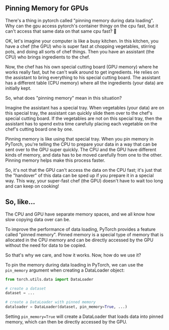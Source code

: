## Pinning Memory for GPUs

There's a thing in pytorch called "pinning memory during data loading".  Why can the gpu access pytorch's container thingy on the cpu fast, but it can't access that same data on that same cpu fast? 🤨

OK, let's imagine your computer is like a busy kitchen. In this kitchen, you have a chef (the GPU) who is super fast at chopping vegetables, stirring pots, and doing all sorts of chef things. Then you have an assistant (the CPU) who brings ingredients to the chef.

Now, the chef has his own special cutting board (GPU memory) where he works really fast, but he can't walk around to get ingredients. He relies on the assistant to bring everything to his special cutting board. The assistant has a different table (CPU memory) where all the ingredients (your data) are initially kept.

So, what does "pinning memory" mean in this situation?

Imagine the assistant has a special tray. When vegetables (your data) are on this special tray, the assistant can quickly slide them over to the chef's special cutting board. If the vegetables are not on this special tray, then the assistant has to spend extra time carefully placing each vegetable on the chef's cutting board one by one.

Pinning memory is like using that special tray. When you pin memory in PyTorch, you're telling the CPU to prepare your data in a way that can be sent over to the GPU super quickly. The CPU and the GPU have different kinds of memory, and data has to be moved carefully from one to the other. Pinning memory helps make this process faster.

So, it's not that the GPU can't access the data on the CPU fast; it's just that the "handover" of this data can be sped up if you prepare it in a special way. This way, your super-fast chef (the GPU) doesn't have to wait too long and can keep on cooking!

## So, like...

The CPU and GPU have separate memory spaces, and we all know how slow copying data over can be.

To improve the performance of data loading, PyTorch provides a feature called "pinned memory". Pinned memory is a special type of memory that is allocated in the CPU memory and can be directly accessed by the GPU without the need for data to be copied.

So that's why we care, and how it works. Now, how do we use it?

To pin the memory during data loading in PyTorch, we can use the `pin_memory` argument when creating a DataLoader object:

```py
from torch.utils.data import DataLoader

# create a dataset
dataset = ...

# create a DataLoader with pinned memory
dataloader = DataLoader(dataset, pin_memory=True, ...)
```

Setting `pin_memory=True` will create a DataLoader that loads data into pinned memory, which can then be directly accessed by the GPU.

<br>

